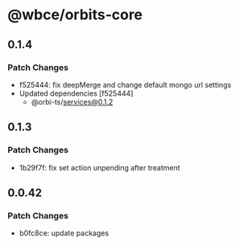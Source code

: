# @wbce/orbits-core

## 0.1.4

### Patch Changes

- f525444: fix deepMerge and change default mongo url settings
- Updated dependencies [f525444]
    - @orbi-ts/services@0.1.2

## 0.1.3

### Patch Changes

- 1b29f7f: fix set action unpending after treatment

## 0.0.42

### Patch Changes

- b0fc8ce: update packages
